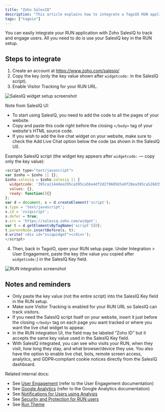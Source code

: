 ```yaml
---
title: "Zoho SalesIQ"
description: "This article explains how to integrate a TagoIO RUN application with Zoho SalesIQ by obtaining the SalesIQ widget key and placing it into the RUN setup. It includes the steps to create a SalesIQ account, retrieve the widget key, enable visitor tracking, and where to paste the key in TagoIO."
tags: ["tagoio"]
---
```

You can easily integrate your RUN application with Zoho SalesIQ to track and engage users. All you need to do is use your SalesIQ key in the RUN setup.

## Steps to integrate

1. Create an account at https://www.zoho.com/salesiq/
2. Copy the key (only the key value shown after `widgetcode:` in the SalesIQ script).
3. Enable Visitor Tracking for your RUN URL.

![SalesIQ widget setup screenshot](/docs_imagem/tagoio/zoho-salesiq-2.png)

Note from SalesIQ UI:
- To start using SalesIQ, you need to add the code to all the pages of your website.
- Copy and paste this code right before the closing `</body>` tag of your website's HTML source code.
- If you wish to add the live chat widget on your website, make sure to check the Add Live Chat option below the code (as shown in the SalesIQ UI).

Example SalesIQ script (the widget key appears after `widgetcode:` — copy only the key value):

```javascript
<script type="text/javascript">
var $zoho = $zoho || {};
$zoho.salesiq = $zoho.salesiq || {
  widgetcode: '395ca1144dea395ca395ca5be4df2d279605b5a9f20ea395ca52683595ca',
  values: {},
  ready: function(){}
};
var d = document, s = d.createElement('script');
s.type = 'text/javascript';
s.id = 'zsiqscript';
s.defer = true;
s.src = 'https://salesiq.zoho.com/widget';
var t = d.getElementsByTagName('script')[0];
t.parentNode.insertBefore(s, t);
d.write('<div id="zsiqwidget"></div>');
</script>
```

4. Then, back in TagoIO, open your RUN setup page. Under Integration > User Engagement, paste the key (the value you copied after `widgetcode:`) in the SalesIQ Key field.

![RUN integration screenshot](/docs_imagem/tagoio/Screen-20Shot-202020-02-07-20at-205.44.26-20AM-NTA.png)

## Notes and reminders

- Only paste the key value (not the entire script) into the SalesIQ Key field in the RUN setup.
- Make sure Visitor Tracking is enabled for your RUN URL so SalesIQ can track visitors.
- If you need the SalesIQ script itself on your website, insert it just before the closing `</body>` tag on each page you want tracked or where you want the live chat widget to appear.
- In the RUN integration UI, the field may be labeled “Zoho ID” but it accepts the same key value used in the SalesIQ Key field.
- With SalesIQ integrated, you can see who visits your RUN, when they visit, how long they stay, and what browser/device they use. You also have the option to enable live chat, bots, remote screen access, analytics, and GDPR‑compliant cookie notices directly from the SalesIQ dashboard.

Related internal docs:
- See [User Engagement](https://help.tago.io/) (refer to the User Engagement documentation)
- See [Google Analytics](https://help.tago.io/) (refer to the Google Analytics documentation)
- See [Notifications for Users using Analysis](https://help.tago.io/)
- See [Security and Protection for RUN users](https://help.tago.io/)
- See [Run Theme](https://help.tago.io/)
